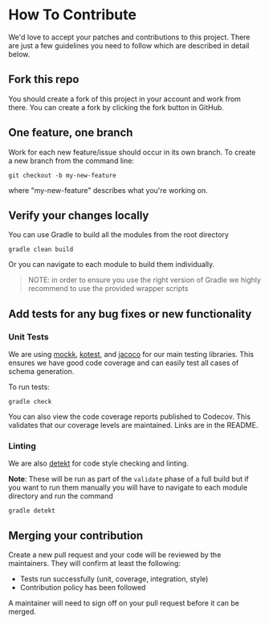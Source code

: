 # How To Contribute

We'd love to accept your patches and contributions to this project. 
There are just a few guidelines you need to follow which are described in detail below.

## Fork this repo

You should create a fork of this project in your account and work from there. 
You can create a fork by clicking the fork button in GitHub.

## One feature, one branch

Work for each new feature/issue should occur in its own branch. 
To create a new branch from the command line:

```shell
git checkout -b my-new-feature
```
where "my-new-feature" describes what you're working on.

## Verify your changes locally

You can use Gradle to build all the modules from the root directory

```shell script
gradle clean build
```

Or you can navigate to each module to build them individually.

> NOTE: in order to ensure you use the right version of Gradle we highly recommend to use the provided wrapper scripts

## Add tests for any bug fixes or new functionality

### Unit Tests

We are using [mockk](http://mockk.io), [kotest](https://github.com/kotest/kotest), 
and [jacoco](https://www.eclemma.org/jacoco/) for our main testing libraries. 
This ensures we have good code coverage and can easily test all cases of schema generation.

To run tests:

```shell script
gradle check
```

You can also view the code coverage reports published to Codecov. 
This validates that our coverage levels are maintained. 
Links are in the README.

### Linting
We are also [detekt](https://arturbosch.github.io/detekt/) for code style checking and linting.

**Note**:
These will be run as part of the `validate` phase of a full build but if you want to run them manually you will have to navigate to each module directory and run the command

```shell script
gradle detekt
```

## Merging your contribution

Create a new pull request and your code will be reviewed by the maintainers. They will confirm at least the following:

- Tests run successfully (unit, coverage, integration, style)
- Contribution policy has been followed

A maintainer will need to sign off on your pull request before it can be merged.
